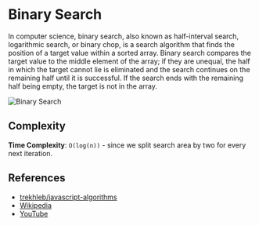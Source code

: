 # Binary Search

In computer science, binary search, also known as half-interval
search, logarithmic search, or binary chop, is a search algorithm
that finds the position of a target value within a sorted
array. Binary search compares the target value to the middle
element of the array; if they are unequal, the half in which
the target cannot lie is eliminated and the search continues
on the remaining half until it is successful. If the search
ends with the remaining half being empty, the target is not
in the array.

![Binary Search](https://stackabuse.s3.amazonaws.com/media/binary-search-in-java-1.gif)

## Complexity

**Time Complexity**: `O(log(n))` - since we split search area by two for every
next iteration.

## References

- [trekhleb/javascript-algorithms](https://github.com/trekhleb/javascript-algorithms/tree/master/src/algorithms/search/binary-search)
- [Wikipedia](https://en.wikipedia.org/wiki/Binary_search_algorithm)
- [YouTube](https://www.youtube.com/watch?v=P3YID7liBug&index=29&list=PLLXdhg_r2hKA7DPDsunoDZ-Z769jWn4R8)
